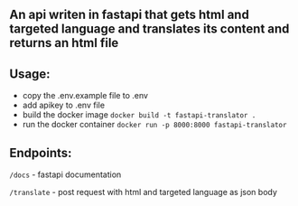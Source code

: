 ## An api writen in fastapi that gets html and targeted language and translates its content and returns an html file

## Usage:
- copy the .env.example file to .env
- add apikey to .env file
- build the docker image `docker build -t fastapi-translator .`
- run the docker container `docker run -p 8000:8000 fastapi-translator`

## Endpoints:
`/docs` - fastapi documentation

`/translate` - post request with html and targeted language as json body